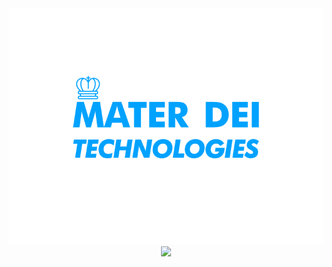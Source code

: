 <div id="header" align="center">
  <img src="md_logo.png"/>
</div>


<div align="center">
  <img src="https://capsule-render.vercel.app/api?type=waving&color=0:1a57f0,100:569bfc&height=155&section=footer" />
</div>

<br>
